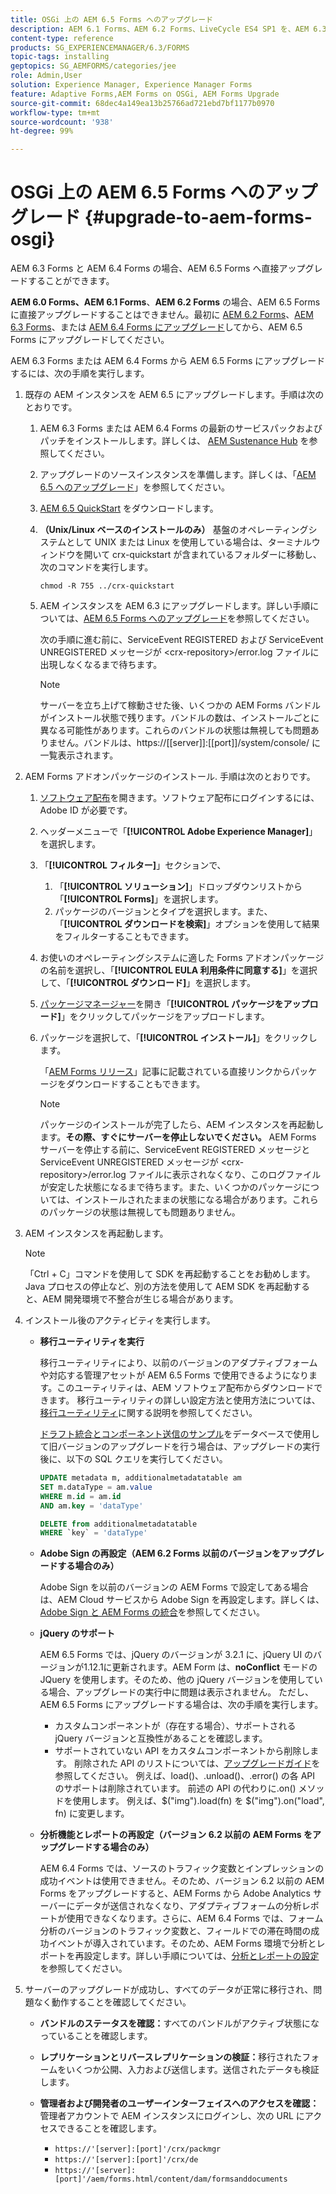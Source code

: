 ```yaml
---
title: OSGi 上の AEM 6.5 Forms へのアップグレード
description: AEM 6.1 Forms、AEM 6.2 Forms、LiveCycle ES4 SP1 を、AEM 6.3 Forms に直接アップグレードすることができます。
content-type: reference
products: SG_EXPERIENCEMANAGER/6.3/FORMS
topic-tags: installing
geptopics: SG_AEMFORMS/categories/jee
role: Admin,User
solution: Experience Manager, Experience Manager Forms
feature: Adaptive Forms,AEM Forms on OSGi, AEM Forms Upgrade
source-git-commit: 68dec4a149ea13b25766ad721ebd7bf1177b0970
workflow-type: tm+mt
source-wordcount: '938'
ht-degree: 99%

---
```


# OSGi 上の AEM 6.5 Forms へのアップグレード {#upgrade-to-aem-forms-osgi}

AEM 6.3 Forms と AEM 6.4 Forms の場合、AEM 6.5 Forms へ直接アップグレードすることができます。

 **AEM 6.0 Forms、AEM 6.1 Forms**、**AEM 6.2 Forms** の場合、AEM 6.5 Forms に直接アップグレードすることはできません。最初に [AEM 6.2 Forms](https://helpx.adobe.com/jp/experience-manager/6-2/forms/using/upgrade.html)、[AEM 6.3 Forms](https://helpx.adobe.com/jp/experience-manager/6-3/forms/using/upgrade.html)、または [AEM 6.4 Forms にアップグレード](/help/forms/using/upgrade.md)してから、AEM 6.5 Forms にアップグレードしてください。

AEM 6.3 Forms または AEM 6.4 Forms から AEM 6.5 Forms にアップグレードするには、次の手順を実行します。

1. 既存の AEM インスタンスを AEM 6.5 にアップグレードします。手順は次のとおりです。

   1. AEM 6.3 Forms または AEM 6.4 Forms の最新のサービスパックおよびパッチをインストールします。詳しくは、 [AEM Sustenance Hub](https://helpx.adobe.com/jp/experience-manager/aem-releases-updates.html) を参照してください。
   1. アップグレードのソースインスタンスを準備します。詳しくは、「[AEM 6.5 へのアップグレード](/help/sites-deploying/upgrade.md)」を参照してください。
   1. [AEM 6.5 QuickStart](/help/sites-deploying/deploy.md#getting%20the%20software) をダウンロードします。
   1. **（Unix/Linux ベースのインストールのみ）** 基盤のオペレーティングシステムとして UNIX または Linux を使用している場合は、ターミナルウィンドウを開いて crx-quickstart が含まれているフォルダーに移動し、次のコマンドを実行します。

      `chmod -R 755 ../crx-quickstart`

   1. AEM インスタンスを AEM 6.3 にアップグレードします。詳しい手順については、[AEM 6.5 Forms へのアップグレード](/help/sites-deploying/upgrade.md)を参照してください。

      次の手順に進む前に、ServiceEvent REGISTERED および ServiceEvent UNREGISTERED メッセージが &lt;crx-repository>/error.log ファイルに出現しなくなるまで待ちます。

      >[!NOTE]
      >
      >サーバーを立ち上げて稼動させた後、いくつかの AEM Forms バンドルがインストール状態で残ります。バンドルの数は、インストールごとに異なる可能性があります。これらのバンドルの状態は無視しても問題ありません。バンドルは、https://[[server]]:[[port]]/system/console/ に一覧表示されます。

1. AEM Forms アドオンパッケージのインストール. 手順は次のとおりです。

   1. [ソフトウェア配布](https://experience.adobe.com/downloads)を開きます。ソフトウェア配布にログインするには、Adobe ID が必要です。
   1. ヘッダーメニューで「**[!UICONTROL Adobe Experience Manager]**」を選択します。
   1. 「**[!UICONTROL フィルター]**」セクションで、
      1. 「**[!UICONTROL ソリューション]**」ドロップダウンリストから「**[!UICONTROL Forms]**」を選択します。
      1. パッケージのバージョンとタイプを選択します。また、「**[!UICONTROL ダウンロードを検索]**」オプションを使用して結果をフィルターすることもできます。
   1. お使いのオペレーティングシステムに適した Forms アドオンパッケージの名前を選択し、「**[!UICONTROL EULA 利用条件に同意する]**」を選択して、「**[!UICONTROL ダウンロード]**」を選択します。
   1. [パッケージマネージャー](https://experienceleague.adobe.com/docs/experience-manager-65-2025/administering/contentmanagement/package-manager.html)を開き「**[!UICONTROL パッケージをアップロード]**」をクリックしてパッケージをアップロードします。
   1. パッケージを選択して、「**[!UICONTROL インストール]**」をクリックします。

      「[AEM Forms リリース](https://helpx.adobe.com/jp/aem-forms/kb/aem-forms-releases.html)」記事に記載されている直接リンクからパッケージをダウンロードすることもできます。

      >[!NOTE]
      >
      >パッケージのインストールが完了したら、AEM インスタンスを再起動します。**その際、すぐにサーバーを停止しないでください。** AEM Forms サーバーを停止する前に、ServiceEvent REGISTERED メッセージと ServiceEvent UNREGISTERED メッセージが &lt;crx-repository>/error.log ファイルに表示されなくなり、このログファイルが安定した状態になるまで待ちます。また、いくつかのパッケージについては、インストールされたままの状態になる場合があります。これらのパッケージの状態は無視しても問題ありません。

1. AEM インスタンスを再起動します。

   >[!NOTE]
   >
   「Ctrl + C」コマンドを使用して SDK を再起動することをお勧めします。Java プロセスの停止など、別の方法を使用して AEM SDK を再起動すると、AEM 開発環境で不整合が生じる場合があります。

1. インストール後のアクティビティを実行します。

   * **移行ユーティリティを実行**

     移行ユーティリティにより、以前のバージョンのアダプティブフォームや対応する管理アセットが AEM 6.5 Forms で使用できるようになります。このユーティリティは、AEM ソフトウェア配布からダウンロードできます。 移行ユーティリティの詳しい設定方法と使用方法については、[移行ユーティリティ](../../forms/using/migration-utility.md)に関する説明を参照してください。

     [ドラフト統合とコンポーネント送信のサンプル](https://helpx.adobe.com/jp/experience-manager/6-3/forms/using/integrate-draft-submission-database.html)をデータベースで使用して旧バージョンのアップグレードを行う場合は、アップグレードの実行後に、以下の SQL クエリを実行してください。

     ```sql
     UPDATE metadata m, additionalmetadatatable am
     SET m.dataType = am.value
     WHERE m.id = am.id
     AND am.key = 'dataType'
     ```

     ```sql
     DELETE from additionalmetadatatable
     WHERE `key` = 'dataType'
     ```

   * **Adobe Sign の再設定（AEM 6.2 Forms 以前のバージョンをアップグレードする場合のみ）**

     Adobe Sign を以前のバージョンの AEM Forms で設定してある場合は、AEM Cloud サービスから Adobe Sign を再設定します。詳しくは、[Adobe Sign と AEM Forms の統合](../../forms/using/adobe-sign-integration-adaptive-forms.md)を参照してください。

   * **jQuery のサポート**

     AEM 6.5 Forms では、jQuery のバージョンが 3.2.1 に、jQuery UI のバージョンが1.12.1に更新されます。AEM Form は、**noConflict** モードの JQuery を使用します。そのため、他の jQuery バージョンを使用している場合、アップグレードの実行中に問題は表示されません。 ただし、AEM 6.5 Forms にアップグレードする場合は、次の手順を実行します。

      * カスタムコンポーネントが（存在する場合）、サポートされる jQuery バージョンと互換性があることを確認します。
      * サポートされていない API をカスタムコンポーネントから削除します。 削除された API のリストについては、[アップグレードガイド](https://jquery.com/upgrade-guide/3.0/)を参照してください。 例えば、load()、.unload()、.error() の各 API のサポートは削除されています。 前述の API の代わりに.on() メソッドを使用します。 例えば、$(&quot;img&quot;).load(fn) を $(&quot;img&quot;).on(&quot;load&quot;, fn) に変更します。

   * **分析機能とレポートの再設定（バージョン 6.2 以前の AEM Forms をアップグレードする場合のみ）** 

     AEM 6.4 Forms では、ソースのトラフィック変数とインプレッションの成功イベントは使用できません。そのため、バージョン 6.2 以前の AEM Forms をアップグレードすると、AEM Forms から Adobe Analytics サーバーにデータが送信されなくなり、アダプティブフォームの分析レポートが使用できなくなります。さらに、AEM 6.4 Forms では、フォーム分析のバージョンのトラフィック変数と、フィールドでの滞在時間の成功イベントが導入されています。そのため、AEM Forms 環境で分析とレポートを再設定します。詳しい手順については、[分析とレポートの設定](../../forms/using/configure-analytics-forms-documents.md)を参照してください。

1. サーバーのアップグレードが成功し、すべてのデータが正常に移行され、問題なく動作することを確認してください。

   * **バンドルのステータスを確認：**&#x200B;すべてのバンドルがアクティブ状態になっていることを確認します。
   * **レプリケーションとリバースレプリケーションの検証：**&#x200B;移行されたフォームをいくつか公開、入力および送信します。送信されたデータも検証します。
   * **管理者および開発者のユーザーインターフェイスへのアクセスを確認：**&#x200B;管理者アカウントで AEM インスタンスにログインし、次の URL にアクセスできることを確認します。

      * `https://'[server]:[port]'/crx/packmgr`
      * `https://'[server]:[port]'/crx/de`
      * `https://'[server]:[port]'/aem/forms.html/content/dam/formsanddocuments`
